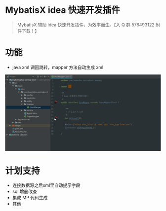 ﻿# MybatisX idea 快速开发插件


> MybatisX 辅助 idea 快速开发插件，为效率而生。【入 Q 群 576493122 附件下载！】


# 功能

- java xml 调回跳转，mapper 方法自动生成 xml

![relationship](assets/mybatisx-001.gif)



# 计划支持

- 连接数据源之后xml里自动提示字段
- sql 增删改查
- 集成 MP 代码生成
- 其他